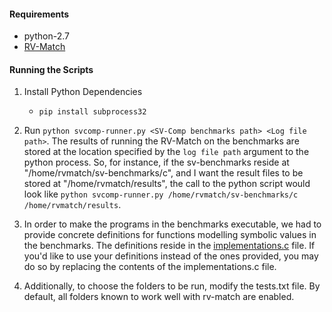 #### Requirements
* python-2.7
* [RV-Match](https://runtimeverification.com/match/)

#### Running the Scripts

1. Install Python Dependencies
	* `pip install subprocess32`

2. Run `python svcomp-runner.py <SV-Comp benchmarks path> <Log file path>`. The results of running the RV-Match on the benchmarks are stored at the location specified by the `log file path` argument to the python process. So, for instance, if the sv-benchmarks reside at "/home/rvmatch/sv-benchmarks/c", and I want the result files to be stored at "/home/rvmatch/results", the call to the python script would look like `python svcomp-runner.py /home/rvmatch/sv-benchmarks/c /home/rvmatch/results`.

3. In order to make the programs in the benchmarks executable, we had to provide concrete definitions for functions modelling symbolic values in the benchmarks. The definitions reside in the [implementations.c](implementations.c) file. If you'd like to use your definitions instead of the ones provided, you may do so by replacing the contents of the implementations.c file.

4. Additionally, to choose the folders to be run, modify the tests.txt file. By default, all folders known to work well with rv-match are enabled.
